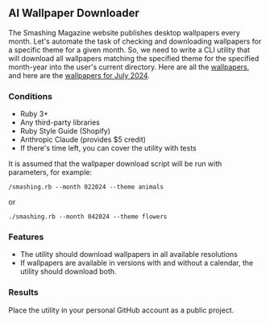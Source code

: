 ## AI Wallpaper Downloader

The Smashing Magazine website publishes desktop wallpapers every month. Let's automate the task of checking and downloading wallpapers for a specific theme for a given month. So, we need to write a CLI utility that will download all wallpapers matching the specified theme for the specified month-year into the user's current directory. Here are all the [wallpapers](https://www.smashingmagazine.com/category/wallpapers), and here are the [wallpapers for July 2024](https://www.smashingmagazine.com/2024/06/desktop-wallpaper-calendars-july-2024/).

### Conditions

- Ruby 3+
- Any third-party libraries
- Ruby Style Guide (Shopify)
- Anthropic Claude (provides $5 credit)
- If there's time left, you can cover the utility with tests

It is assumed that the wallpaper download script will be run with parameters, for example:

```
/smashing.rb --month 022024 --theme animals
```

or
```
./smashing.rb --month 042024 --theme flowers
```

### Features

* The utility should download wallpapers in all available resolutions
* If wallpapers are available in versions with and without a calendar, the utility should download both.

### Results

Place the utility in your personal GitHub account as a public project.
